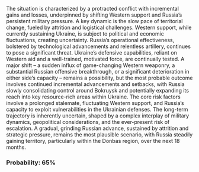 The situation is characterized by a protracted conflict with incremental gains and losses, underpinned by shifting Western support and Russia’s persistent military pressure. A key dynamic is the slow pace of territorial change, fueled by attrition and logistical challenges. Western support, while currently sustaining Ukraine, is subject to political and economic fluctuations, creating uncertainty. Russia’s operational effectiveness, bolstered by technological advancements and relentless artillery, continues to pose a significant threat. Ukraine’s defensive capabilities, reliant on Western aid and a well-trained, motivated force, are continually tested.  A major shift – a sudden influx of game-changing Western weaponry, a substantial Russian offensive breakthrough, or a significant deterioration in either side’s capacity – remains a possibility, but the most probable outcome involves continued incremental advancements and setbacks, with Russia slowly consolidating control around Bokruysk and potentially expanding its reach into key resource-rich areas within Ukraine. The core risk factors involve a prolonged stalemate, fluctuating Western support, and Russia’s capacity to exploit vulnerabilities in the Ukrainian defenses. The long-term trajectory is inherently uncertain, shaped by a complex interplay of military dynamics, geopolitical considerations, and the ever-present risk of escalation.  A gradual, grinding Russian advance, sustained by attrition and strategic pressure, remains the most plausible scenario, with Russia steadily gaining territory, particularly within the Donbas region, over the next 18 months.

### Probability: 65%